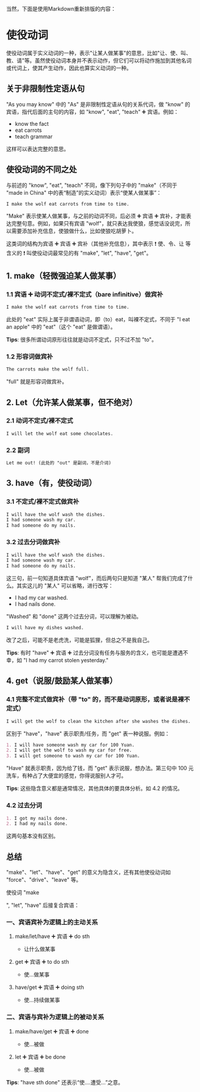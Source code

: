 当然，下面是使用Markdown重新排版的内容：

# 使役动词

使役动词属于实义动词的一种，表示"让某人做某事"的意思，比如"让、使、叫、教、请"等。虽然使役动词本身并不表示动作，但它们可以将动作施加到其他名词或代词上，使其产生动作，因此也算实义动词的一种。

## 关于非限制性定语从句

"As you may know" 中的 "As" 是非限制性定语从句的关系代词，做 "know" 的宾语，指代后面的主句的内容，如 "know", "eat", "teach" ➕ 宾语。例如：

- know the fact
- eat carrots
- teach grammar

这样可以表达完整的意思。

## 使役动词的不同之处

与前述的 "know", "eat", "teach" 不同，像下列句子中的 "make"（不同于 "made in China" 中的表“制造”的实义动词）表示“使某人做某事”：

```markdown
I make the wolf eat carrots from time to time.
```

"Make" 表示使某人做某事，与之前的动词不同，后必须 ➕ 宾语 ➕ 宾补，才能表达完整句意。例如，如果只有宾语 "wolf"，就只表达我使狼，感觉话没说完，所以需要添加补充信息，使狼做什么，比如使狼吃胡萝卜。

这类词的结构为宾语 ➕ 宾语 ➕ 宾补（其他补充信息），其中表示 ❗ 使、令、让 等含义的 ❗ 叫使役动词最常见的有 "make", "let", "have", "get"。

## 1. make（轻微强迫某人做某事）

### 1.1 宾语 ➕ 动词不定式/裸不定式（bare infinitive）做宾补

```markdown
I make the wolf eat carrots from time to time.
```

此处的 "eat" 实际上属于非谓语动词，即（to）eat，叫裸不定式，不同于 "I eat an apple" 中的 "eat"（这个 "eat" 是做谓语）。

**Tips**: 很多所谓动词原形往往就是动词不定式，只不过不加 "to"。

### 1.2 形容词做宾补

```markdown
The carrots make the wolf full.
```

"full" 就是形容词做宾补。

## 2. Let（允许某人做某事，但不绝对）

### 2.1 动词不定式/裸不定式

```markdown
I will let the wolf eat some chocolates.
```

### 2.2 副词

```markdown
Let me out! (此处的 "out" 是副词，不是介词)
```

## 3. have（有，使役动词）

### 3.1 不定式/裸不定式做宾补

```markdown
I will have the wolf wash the dishes.
I had someone wash my car.
I had someone do my nails.
```

### 3.2 过去分词做宾补

```markdown
I will have the wolf wash the dishes.
I had someone wash my car.
I had someone do my nails.
```

这三句，前一句知道具体宾语 "wolf"，而后两句只是知道 "某人" 帮我们完成了什么。其实这儿的 "某人" 可以省略，进行改写：

- I had my car washed.
- I had nails done.

"Washed" 和 "done" 这两个过去分词，可以理解为被动。

```markdown
I will have my dishes washed.
```

改了之后，可能不是老虎洗，可能是狐狸，但总之不是我自己。

**Tips**: 有时 "have" ➕ 宾语 ➕ 过去分词没有任务与服务的含义，也可能是遭遇不幸，如 "I had my carrot stolen yesterday."

## 4. get（说服/鼓励某人做某事）

### 4.1 完整不定式做宾补（带 "to" 的，而不是动词原形，或者说是裸不定式）

```markdown
I will get the wolf to clean the kitchen after she washes the dishes.
```

区别于 "have"，"have" 表示职责/任务，而 "get" 表一种说服。例如：

```markdown
1. I will have someone wash my car for 100 Yuan.
2. I will get the wolf to wash my car for free.
3. I will get someone to wash my car for 100 Yuan.
```

"Have" 就表示职责，因为给了钱，而 "get" 表示说服，想办法。第三句中 100 元洗车，有种占了大便宜的感觉，你得说服别人才可。

**Tips**: 这些隐含意义都是通常情况，其他具体的要具体分析。如 4.2 的情况。

### 4.2 过去分词

```markdown
1. I got my nails done.
2. I had my nails done.
```

这两句基本没有区别。

## 总结

"make"、"let"、"have"、"get" 的意义为隐含义，还有其他使役动词如 "force"、"drive"、"leave" 等。

使役词 "make

", "let", "have" 后接复合宾语：

### 一、宾语宾补为逻辑上的主动关系

1. make/let/have ➕ 宾语 ➕ do sth
   - 让什么做某事

2. get ➕ 宾语 ➕ to do sth
   - 使...做某事

3. have/get ➕ 宾语 ➕ doing sth
   - 使...持续做某事

### 二、宾语与宾补为逻辑上的被动关系

1. make/have/get ➕ 宾语 ➕ done
   - 使...被做

2. let ➕ 宾语 ➕ be done
   - 使...被做

**Tips**: "have sth done" 还表示“使....遭受...”之意。
